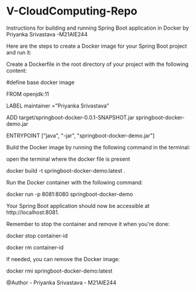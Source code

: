 # V-CloudComputing-Repo

Instructions for building and running Spring Boot application in Docker by Priyanka Srivastava -M21AIE244

Here are the steps to create a Docker image for your Spring Boot project and run it:

Create a Dockerfile in the root directory of your project with the following content:

#define base docker image

FROM openjdk:11

LABEL maintainer ="Priyanka Srivastava"

ADD target/springboot-docker-0.0.1-SNAPSHOT.jar springboot-docker-demo.jar

ENTRYPOINT ["java", "-jar", "springboot-docker-demo.jar"]

Build the Docker image by running the following command in the terminal:

open the terminal where the docker file is present

docker build -t springboot-docker-demo:latest .

Run the Docker container with the following command:

docker run -p 8081:8080 springboot-docker-demo

Your Spring Boot application should now be accessible at http://localhost:8081.

Remember to stop the container and remove it when you're done:

docker stop container-id

docker rm container-id

If needed, you can remove the Docker image:

docker rmi springboot-docker-demo:latest


@Author - Priyanka Srivastava - M21AIE244

